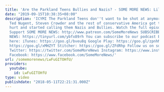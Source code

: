 ```yaml
---
title: 'Are the Parkland Teens Bullies and Nazis? - SOME MORE NEWS: Lil Bits of News'
date: "2019-09-15T10:38:35+08:00"
description: 'ICYMI The Parkland Teens don''t want to be shot at anymore and the NRA,
  Ted Nugent, Steven Crowder and the rest of conservative America got their feelings
  hurt and started calling them Nazis and Bullies. Watch the full episode here: https://www.youtube.com/watch?v=mFYiD8NfrMI
  Support SOME MORE NEWS: http://www.patreon.com/SomeMoreNews SUBSCRIBE to SOME MORE
  NEWS: https://tinyurl.com/ybfx89rh You can subscribe to our podcast EVEN MORE NEWS
  here: iTunes: https://goo.gl/bveu8q Google Play: https://goo.gl/zpnhN9 Soundcloud:
  https://goo.gl/xMHZYT Stitcher: https://goo.gl/ZFdRhp Follow us on social Media!
  Twitter: https://twitter.com/SomeMoreNews Instagram: https://www.instagram.com/SomeMoreNews/
  Facebook: https://www.facebook.com/SomeMoreNews/'
url: /somemorenews/LwFuGITOHfU/
providers:
  youtube:
    id: LwFuGITOHfU
type: video
publishdate: "2018-05-11T22:21:31.000Z"
---
```

